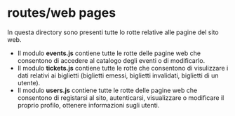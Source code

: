 # routes/web pages

In questa directory sono presenti tutte lo rotte relative alle pagine del sito web.

- Il modulo **events.js** contiene tutte le rotte delle pagine web che consentono di accedere al catalogo degli eventi o di modificarlo.
- Il modulo **tickets.js** contiene tutte le rotte che consentono di visulizzare i dati relativi ai biglietti (biglietti emessi, biglietti invalidati, biglietti di un utente).
- Il modulo **users.js** contiene tutte le rotte delle pagine web che consentono di registarsi al sito, autenticarsi, visualizzare o modificare il proprio profilo, ottenere informazioni sugli utenti. 
